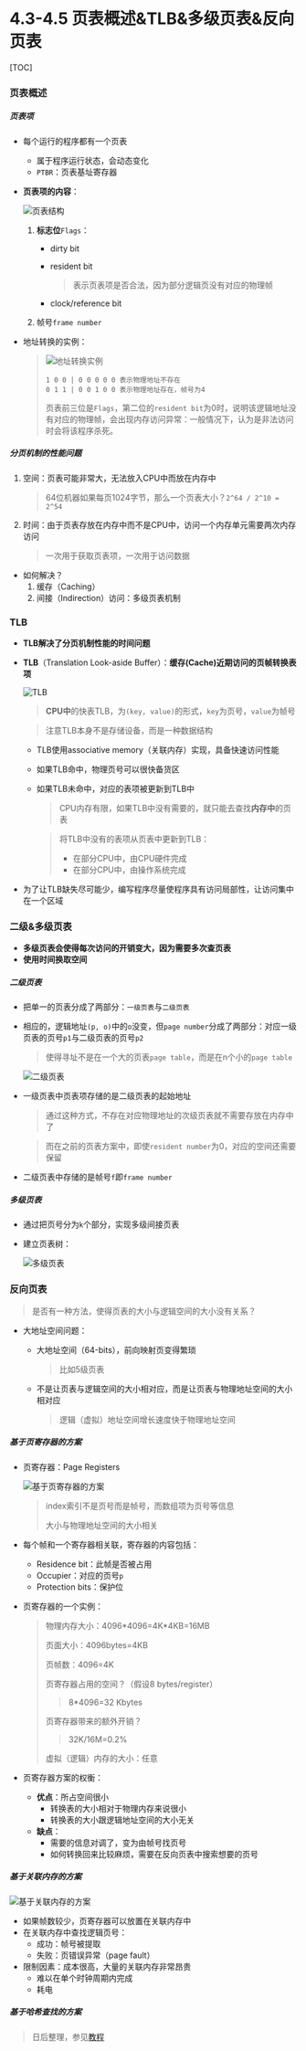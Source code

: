 # 4.3-4.5 页表概述&TLB&多级页表&反向页表

[TOC]

### 页表概述

##### 页表项

* 每个运行的程序都有一个页表

  * 属于程序运行状态，会动态变化
  * `PTBR`：页表基址寄存器

* **页表项的内容**：

  ![页表结构](.\pics\page3.png)
  1. **标志位**`Flags`：

     * dirty bit

     * resident bit

       > 表示页表项是否合法，因为部分逻辑页没有对应的物理帧

     * clock/reference bit

  2. 帧号`frame number`

* 地址转换的实例：

  >  ![地址转换实例](.\pics\page4.png)
  >
  > ```ascii
  > 1 0 0 | 0 0 0 0 0 表示物理地址不存在
  > 0 1 1 | 0 0 1 0 0 表示物理地址存在，帧号为4
  > ```
  >
  > 页表前三位是`Flags`，第二位的`resident bit`为0时，说明该逻辑地址没有对应的物理帧，会出现内存访问异常：一般情况下，认为是非法访问时会将该程序杀死。

  

##### 分页机制的性能问题

1. 空间：页表可能非常大，无法放入CPU中而放在内存中

   > 64位机器如果每页1024字节，那么一个页表大小？`2^64 / 2^10 = 2^54`

2. 时间：由于页表存放在内存中而不是CPU中，访问一个内存单元需要两次内存访问

   > 一次用于获取页表项，一次用于访问数据

* 如何解决？
  1. 缓存（Caching）
  2. 间接（Indirection）访问：多级页表机制



### TLB

* **TLB解决了分页机制性能的时间问题**

* **TLB**（Translation Look-aside Buffer）：**缓存(Cache)近期访问的页帧转换表项**

  ![TLB](.\pics\page5.png)

  > **CPU中**的快表TLB，为`(key, value)`的形式，`key`为页号，`value`为帧号

  > 注意TLB本身不是存储设备，而是一种数据结构

  * TLB使用associative memory（关联内存）实现，具备快速访问性能

  * 如果TLB命中，物理页号可以很快备货区

  * 如果TLB未命中，对应的表项被更新到TLB中

    > CPU内存有限，如果TLB中没有需要的，就只能去查找**内存中**的页表

    > 将TLB中没有的表项从页表中更新到TLB：
    >
    > * 在部分CPU中，由CPU硬件完成
    > * 在部分CPU中，由操作系统完成

* 为了让TLB缺失尽可能少，编写程序尽量使程序具有访问局部性，让访问集中在一个区域



### 二级&多级页表

* **多级页表会使得每次访问的开销变大，因为需要多次查页表**
* **使用时间换取空间**

##### 二级页表

* 把单一的页表分成了两部分：`一级页表`与`二级页表`

* 相应的，逻辑地址`(p, o)`中的`o`没变，但`page number`分成了两部分：对应一级页表的页号`p1`与二级页表的页号`p2`

  > 使得寻址不是在一个大的页表`page table`，而是在n个小的`page table`

  ![二级页表](.\pics\page6.png)

* 一级页表中页表项存储的是二级页表的起始地址

  > 通过这种方式，不存在对应物理地址的次级页表就不需要存放在内存中了

  > 而在之前的页表方案中，即使`resident number`为0，对应的空间还需要保留

* 二级页表中存储的是帧号`f`即`frame number`



##### 多级页表

* 通过把页号分为`k`个部分，实现多级间接页表

* 建立页表树：

  ![多级页表](.\pics\page7.png)



### 反向页表

> 是否有一种方法，使得页表的大小与逻辑空间的大小没有关系？

* 大地址空间问题：

  * 大地址空间（64-bits），前向映射页变得繁琐

    > 比如5级页表

  * 不是让页表与逻辑空间的大小相对应，而是让页表与物理地址空间的大小相对应

    > 逻辑（虚拟）地址空间增长速度快于物理地址空间



##### 基于页寄存器的方案

* 页寄存器：Page Registers

  ![基于页寄存器的方案](.\pics\page8.png)

  

  >  index索引不是页号而是帧号，而数组项为页号等信息
  >
  > 大小与物理地址空间的大小相关

* 每个帧和一个寄存器相关联，寄存器的内容包括：

  * Residence bit：此帧是否被占用
  * Occupier：对应的页号`p`
  * Protection bits：保护位

* 页寄存器的一个实例：

  > 物理内存大小：4096\*4096=4K\*4KB=16MB
  >
  > 页面大小：4096bytes=4KB
  >
  > 页帧数：4096=4K
  >
  > 页寄存器占用的空间？（假设8 bytes/register）
  >
  > > 8*4096=32 Kbytes
  >
  > 页寄存器带来的额外开销？
  >
  > > 32K/16M=0.2%
  >
  > 虚拟（逻辑）内存的大小：任意

* 页寄存器方案的权衡：

  * **优点**：所占空间很小
    - 转换表的大小相对于物理内存来说很小
    - 转换表的大小跟逻辑地址空间的大小无关
  * **缺点**：
    * 需要的信息对调了，变为由帧号找页号
    * 如何转换回来比较麻烦，需要在反向页表中搜索想要的页号



##### 基于关联内存的方案

![基于关联内存的方案](.\pics\page9.png)

* 如果帧数较少，页寄存器可以放置在关联内存中
* 在关联内存中查找逻辑页号：
  * 成功：帧号被提取
  * 失败：页错误异常（page fault）
* 限制因素：成本很高，大量的关联内存非常昂贵
  * 难以在单个时钟周期内完成
  * 耗电



##### 基于哈希查找的方案

> 日后整理，参见[教程](https://www.bilibili.com/video/BV1js411b7vg?p=19)